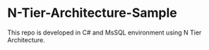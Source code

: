 # N-Tier-Architecture-Sample
This repo is developed in C# and MsSQL environment using N Tier Architecture.
